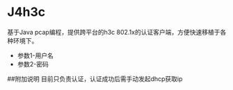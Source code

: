 # J4h3c
基于Java pcap编程，提供跨平台的h3c 802.1x的认证客户端，方便快速移植于各种环境下。

* 参数1-用户名
* 参数2-密码

##附加说明
目前只负责认证，认证成功后需手动发起dhcp获取ip

